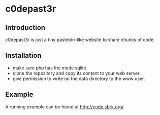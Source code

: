 c0depast3r
===

## Introduction

c0depast3r is just a tiny pastebin-like website to share chunks of code.

## Installation

  - make sure php has the mode sqlite.
  - clone the repository and copy its content to your web server.
  - give permission to write on the data directory to the www user.

## Example

A running example can be found at http://code.sbrk.org/
